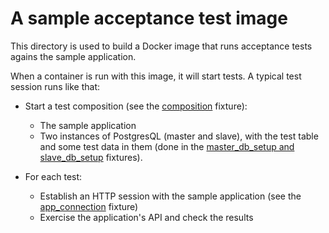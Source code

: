 A sample acceptance test image
==============================

This directory is used to build a Docker image that runs acceptance
tests agains the sample application.

When a container is run with this image, it will start tests. A typical
test session runs like that:

* Start a test composition (see the [composition](tests/conftest.py)
  fixture):
  * The sample application
  * Two instances of PostgresQL (master and slave), with the test table
    and some test data in them (done in the
    [master_db_setup and slave_db_setup](tests/conftest.py) fixtures).

* For each test:
  * Establish an HTTP session with the sample application (see the
    [app_connection](tests/conftest.py) fixture)
  * Exercise the application's API and check the results
